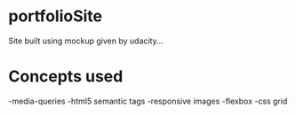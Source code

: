 # portfolioSite
Site built using mockup given by udacity...

# Concepts used
-media-queries
-html5 semantic tags
-responsive images
-flexbox
-css grid
